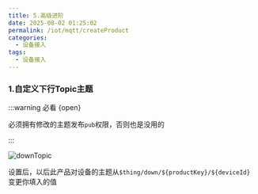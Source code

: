 ```yaml
---
title: 5.高级进阶
date: 2025-08-02 01:25:02
permalink: /iot/mqtt/createProduct
categories:
  - 设备接入
tags:
  - 设备接入
---
```


### 1.自定义下行Topic主题

:::warning 必看 {open}

必须拥有修改的主题发布`pub`权限，否则也是没用的

:::

![downTopic](/02/mqtt/downTopic.png "downTopic")

设置后，以后此产品对设备的主题从`$thing/down/${productKey}/${deviceId}` 变更你填入的值
